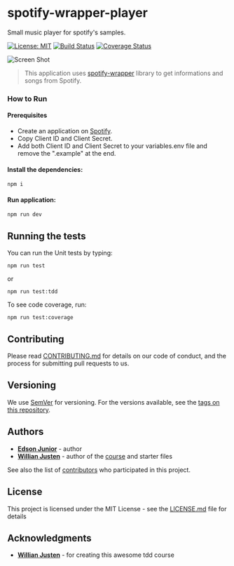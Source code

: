 # spotify-wrapper-player

Small music player for spotify's samples.

[![License: MIT](https://img.shields.io/badge/License-MIT-yellow.svg)](LICENSE.md) [![Build Status](https://travis-ci.org/edson-junior/spotify-wrapper-player.svg?branch=master)](https://travis-ci.org/edson-junior/spotify-wrapper-player) [![Coverage Status](https://coveralls.io/repos/github/edson-junior/spotify-wrapper-player/badge.svg?branch=master)](https://coveralls.io/github/edson-junior/spotify-wrapper-player?branch=master)

![Screen Shot](https://github.com/willianjusten/spotify-wrapper-player/blob/master/example/screenshot.png "Screen Shot")

> This application uses [spotify-wrapper](https://github.com/willianjusten/spotify-wrapper) library to get informations and songs from Spotify.

### How to Run

#### Prerequisites
- Create an application on [Spotify](https://developer.spotify.com/dashboard/applications).
- Copy Client ID and Client Secret.
- Add both Client ID and Client Secret to your variables.env file and remove the ".example" at the end.

#### Install the dependencies:
```
npm i
```
#### Run application:
```
npm run dev
```

## Running the tests

You can run the Unit tests by typing:
```
npm run test
```

or

```
npm run test:tdd
```

To see code coverage, run:
```
npm run test:coverage
```

## Contributing

Please read [CONTRIBUTING.md](CONTRIBUTING.md) for details on our code of conduct, and the process for submitting pull requests to us.

## Versioning

We use [SemVer](http://semver.org/) for versioning. For the versions available, see the [tags on this repository](https://github.com/edson-junior/spotify-wrapper-player/tags). 

## Authors

* **[Edson Junior](https://github.com/edson-junior)** - author
* **[Willian Justen](https://github.com/willianjusten)** - author of the [course](https://www.udemy.com/js-com-tdd-na-pratica/) and starter files

See also the list of [contributors](https://github.com/edson-junior/spotify-wrapper-player/contributors) who participated in this project.

## License

This project is licensed under the MIT License - see the [LICENSE.md](LICENSE.md) file for details

## Acknowledgments

* **[Willian Justen](https://github.com/willianjusten)** - for creating this awesome tdd course
